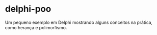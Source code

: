 # delphi-poo
Um pequeno exemplo em Delphi mostrando alguns conceitos na prática, como herança e polimorfismo.
